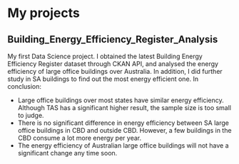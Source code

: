 # My projects

## Building_Energy_Efficiency_Register_Analysis
My first Data Science project. I obtained the latest Building Energy Efficiency Register dataset through CKAN API, and analysed the energy efficiency of large office buildings over Australia. In addition, I did further study in SA buildings to find out the most energy efficient one.
In conclusion:
- Large office buildings over most states have similar energy efficiency. Although TAS has a significant higher result, the sample size is too small to judge.
- There is no significant difference in energy efficiency between SA large office buildings in CBD and outside CBD. However, a few buildings in the CBD consume a lot more energy per year.
- The energy efficiency of Australian large office buildings will not have a significant change any time soon.

